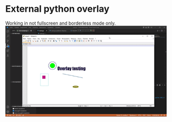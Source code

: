 # External python overlay
Working in not fullscreen and borderless mode only.
![example](https://raw.githubusercontent.com/Xenely14/ExternalPyOverlay/main/pics/example.gif)
